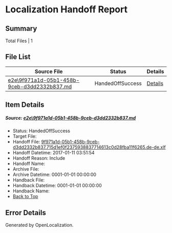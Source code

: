 # <a name='report-top'></a> Localization Handoff Report

## Summary
 Total Files | 1

## File List
 Source File | Status | Details 
 ----------- | ------ | ------- 
 [e2e\9f971a1d-05b1-458b-9ceb-d3dd2332b837.md](https://github.com/OpenLocalizationTestOrg/ol-test0/blob/858eca530d53c0b750f5c814299247b19f94ef3c/e2e/9f971a1d-05b1-458b-9ceb-d3dd2332b837.md) | HandedOffSuccess | [Details](#59e09a6ab498fd6a70b4e2f7c6ea76ca394478665)

## Item Details
##### <a name='59e09a6ab498fd6a70b4e2f7c6ea76ca394478665'></a> Source: [e2e\9f971a1d-05b1-458b-9ceb-d3dd2332b837.md](https://github.com/OpenLocalizationTestOrg/ol-test0/blob/858eca530d53c0b750f5c814299247b19f94ef3c/e2e/9f971a1d-05b1-458b-9ceb-d3dd2332b837.md)
* Status: HandedOffSuccess
* Target File: 
* Handoff File: [9f971a1d-05b1-458b-9ceb-d3dd2332b837.715d1ef0f2375938837714613c0d28fba11f6265.de-de.xlf](https://github.com/OpenLocalizationTestOrg/ol-test0-handoff/blob/f60f9468c32c4d6f0472ce8594d07695997ec347/ol-handoff/OpenLocalizationTestOrg/ol-test0-dede/shujia/ht/9f971a1d-05b1-458b-9ceb-d3dd2332b837.715d1ef0f2375938837714613c0d28fba11f6265.de-de.xlf)
* Handoff Datetime: 2017-01-11 03:51:54
* Handoff Reason: Include
* Handoff Name: 
* Archive File: 
* Archive Datetime: 0001-01-01 00:00:00
* Handback File: 
* Handback Datetime: 0001-01-01 00:00:00
* Handback Name: 
* [Back to Top](#report-top)


## Error Details

Generated by OpenLocalization.
